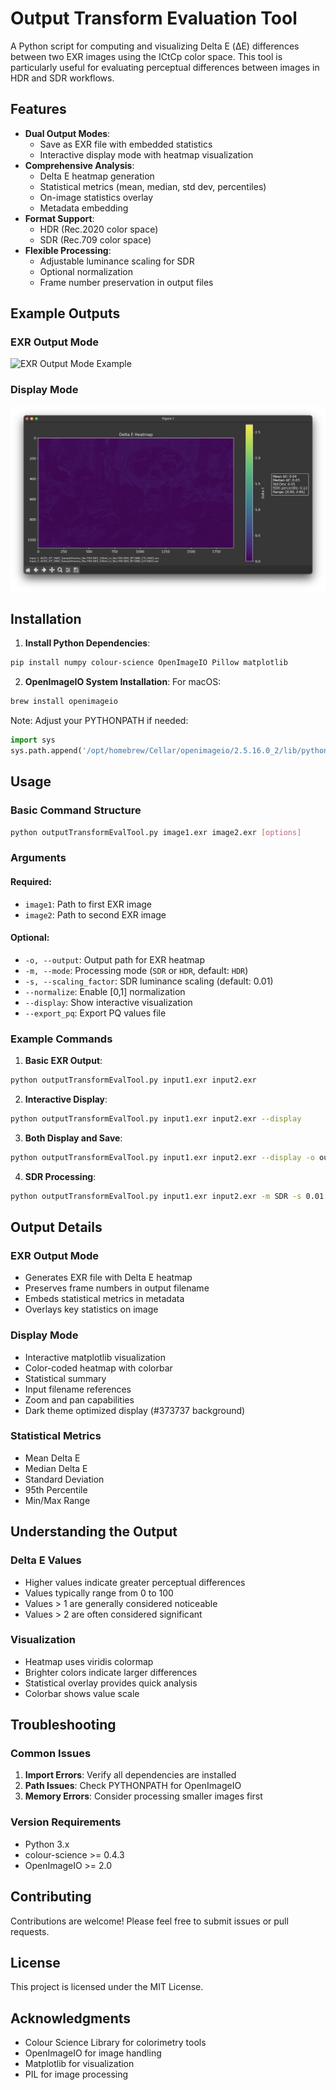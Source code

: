 # Output Transform Evaluation Tool

A Python script for computing and visualizing Delta E (ΔE) differences between two EXR images using the ICtCp color space. This tool is particularly useful for evaluating perceptual differences between images in HDR and SDR workflows.

## Features

- **Dual Output Modes**:
  - Save as EXR file with embedded statistics
  - Interactive display mode with heatmap visualization
- **Comprehensive Analysis**:
  - Delta E heatmap generation
  - Statistical metrics (mean, median, std dev, percentiles)
  - On-image statistics overlay
  - Metadata embedding
- **Format Support**:
  - HDR (Rec.2020 color space)
  - SDR (Rec.709 color space)
- **Flexible Processing**:
  - Adjustable luminance scaling for SDR
  - Optional normalization
  - Frame number preservation in output files

## Example Outputs

### EXR Output Mode
![EXR Output Mode Example](docs/exr-example.png)

### Display Mode
![Display Mode Example](docs/display-example.png)

## Installation

1. **Install Python Dependencies**:
```bash
pip install numpy colour-science OpenImageIO Pillow matplotlib
```

2. **OpenImageIO System Installation**:
For macOS:
```bash
brew install openimageio
```

Note: Adjust your PYTHONPATH if needed:
```python
import sys
sys.path.append('/opt/homebrew/Cellar/openimageio/2.5.16.0_2/lib/python3.12/site-packages')
```

## Usage

### Basic Command Structure
```bash
python outputTransformEvalTool.py image1.exr image2.exr [options]
```

### Arguments

#### Required:
- `image1`: Path to first EXR image
- `image2`: Path to second EXR image

#### Optional:
- `-o, --output`: Output path for EXR heatmap
- `-m, --mode`: Processing mode (`SDR` or `HDR`, default: `HDR`)
- `-s, --scaling_factor`: SDR luminance scaling (default: 0.01)
- `--normalize`: Enable [0,1] normalization
- `--display`: Show interactive visualization
- `--export_pq`: Export PQ values file

### Example Commands

1. **Basic EXR Output**:
```bash
python outputTransformEvalTool.py input1.exr input2.exr
```

2. **Interactive Display**:
```bash
python outputTransformEvalTool.py input1.exr input2.exr --display
```

3. **Both Display and Save**:
```bash
python outputTransformEvalTool.py input1.exr input2.exr --display -o output.exr
```

4. **SDR Processing**:
```bash
python outputTransformEvalTool.py input1.exr input2.exr -m SDR -s 0.01
```

## Output Details

### EXR Output Mode
- Generates EXR file with Delta E heatmap
- Preserves frame numbers in output filename
- Embeds statistical metrics in metadata
- Overlays key statistics on image

### Display Mode
- Interactive matplotlib visualization
- Color-coded heatmap with colorbar
- Statistical summary
- Input filename references
- Zoom and pan capabilities
- Dark theme optimized display (#373737 background)

### Statistical Metrics
- Mean Delta E
- Median Delta E
- Standard Deviation
- 95th Percentile
- Min/Max Range

## Understanding the Output

### Delta E Values
- Higher values indicate greater perceptual differences
- Values typically range from 0 to 100
- Values > 1 are generally considered noticeable
- Values > 2 are often considered significant

### Visualization
- Heatmap uses viridis colormap
- Brighter colors indicate larger differences
- Statistical overlay provides quick analysis
- Colorbar shows value scale

## Troubleshooting

### Common Issues
1. **Import Errors**: Verify all dependencies are installed
2. **Path Issues**: Check PYTHONPATH for OpenImageIO
3. **Memory Errors**: Consider processing smaller images first

### Version Requirements
- Python 3.x
- colour-science >= 0.4.3
- OpenImageIO >= 2.0

## Contributing

Contributions are welcome! Please feel free to submit issues or pull requests.

## License

This project is licensed under the MIT License.

## Acknowledgments

- Colour Science Library for colorimetry tools
- OpenImageIO for image handling
- Matplotlib for visualization
- PIL for image processing